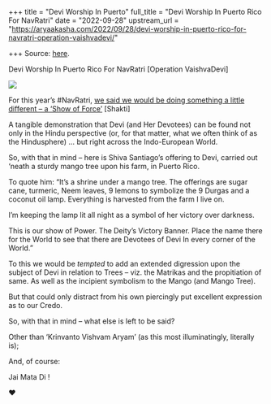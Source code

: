 +++
title = "Devi Worship In Puerto"
full_title = "Devi Worship In Puerto Rico For NavRatri"
date = "2022-09-28"
upstream_url = "https://aryaakasha.com/2022/09/28/devi-worship-in-puerto-rico-for-navratri-operation-vaishvadevi/"

+++
Source: [here](https://aryaakasha.com/2022/09/28/devi-worship-in-puerto-rico-for-navratri-operation-vaishvadevi/).

Devi Worship In Puerto Rico For NavRatri [Operation VaishvaDevi]

![](https://aryaakasha.files.wordpress.com/2022/09/308629069_2310780545738435_7777726099090230985_n.jpg?w=768)

For this year’s \#NavRatri, [we said we would be doing something a little different – a ‘Show of Force’](https://aryaakasha.com/2022/09/08/operation-vaishvadevi-a-show-of-force/) \[Shakti\]

A tangible demonstration that Devi (and Her Devotees) can be found not only in the Hindu perspective (or, for that matter, what we often think of as the Hindusphere) … but right across the Indo-European World.

So, with that in mind – here is Shiva Santiago’s offering to Devi, carried out ‘neath a sturdy mango tree upon his farm, in Puerto Rico.

To quote him: “It’s a shrine under a mango tree. The offerings are sugar cane, turmeric, Neem leaves, 9 lemons to symbolize the 9 Durgas and a coconut oil lamp. Everything is harvested from the farm I live on.

I’m keeping the lamp lit all night as a symbol of her victory over darkness.

This is our show of Power. The Deity’s Victory Banner. Place the name there for the World to see that there are Devotees of Devi In every corner of the World.”

To this we would be *tempted* to add an extended digression upon the subject of Devi in relation to Trees – viz. the Matrikas and the propitiation of same. As well as the incipient symbolism to the Mango (and Mango Tree).

But that could only distract from his own piercingly put excellent expression as to our Credo.

So, with that in mind – what else is left to be said?

Other than ‘Krinvanto Vishvam Aryam’ (as this most illuminatingly, literally is);

And, of course:

Jai Mata Di !

❤
